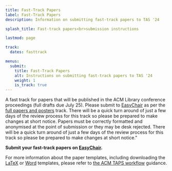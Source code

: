 ```yaml
---
title: Fast-Track Papers
label: Fast-Track Papers
description: Information on submitting fast-track papers to TAS '24

splash_title: Fast-track papers<br>submission instructions

lastmod: page

track:
  dates: fasttrack

menus:
  submit:
    title: Fast-Track Papers
    alt: Instructions on submitting fast-track papers to TAS '24
    weight: 1
    is_track: true
---
```


A fast track for papers that will be published in the ACM Library conference proceedings (full drafts due July 25). Please submit to [EasyChair](/2024/submit/easychair/) as per the [full papers and posters](/2024/submit/papers-posters/) track. There will be a quick turn around of just a few days of the review process for this track so please be prepared to make changes at short notice. Papers must be correctly formatted and anonymised at the point of submission or they may be desk rejected. There will be a quick turn around of just a few days of the review process for this track so please be prepared to make changes at short notice." 

**Submit your fast-track papers on [EasyChair](https://easychair.org/conferences/?conf=tas24 "EasyChair submission site for TAS '24").**

For more information about the paper templates, including downloading the [LaTeX](
https://authors.acm.org/proceedings/production-information/preparing-your-article-with-latex) or [Word](https://authors.acm.org/proceedings/production-information/preparing-your-article-with-microsoft-word) templates, please refer to [the ACM TAPS workflow](https://authors.acm.org/proceedings/production-information/taps-production-workflow "The ACM Publishing System workflow") guidance.